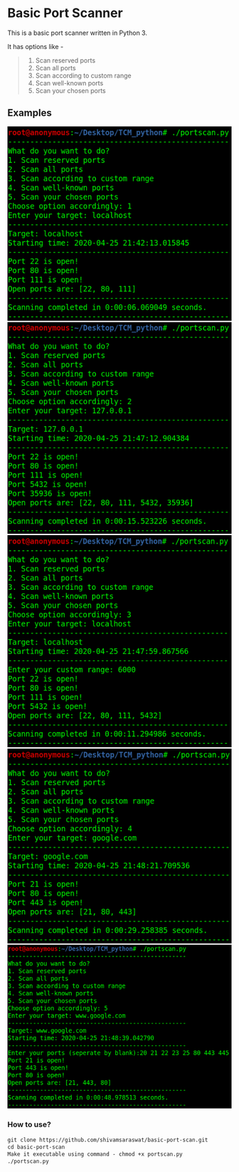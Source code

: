 # Basic Port Scanner
This is a basic port scanner written in Python 3.

It has options like - 
> 1. Scan reserved ports
> 2. Scan all ports
> 3. Scan according to custom range
> 4. Scan well-known ports
> 5. Scan your chosen ports

## Examples

![First Example](https://github.com/shivamsaraswat/basic-port-scan/blob/master/1.png)
![Second Example](https://github.com/shivamsaraswat/basic-port-scan/blob/master/2.png)
![Third Example](https://github.com/shivamsaraswat/basic-port-scan/blob/master/3.png)
![Fourth Example](https://github.com/shivamsaraswat/basic-port-scan/blob/master/4.png)
![Fifth Example](https://github.com/shivamsaraswat/basic-port-scan/blob/master/5.png)

### How to use? 
```
git clone https://github.com/shivamsaraswat/basic-port-scan.git
cd basic-port-scan
Make it executable using command - chmod +x portscan.py
./portscan.py
```
